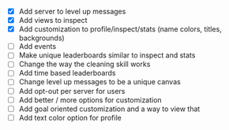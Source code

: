 - [x] Add server to level up messages
- [x] Add views to inspect
- [x] Add customization to profile/inspect/stats (name colors, titles, backgrounds)
- [ ] Add events
- [ ] Make unique leaderboards similar to inspect and stats
- [ ] Change the way the cleaning skill works
- [ ] Add time based leaderboards
- [ ] Change level up messages to be a unique canvas
- [ ] Add opt-out per server for users
- [ ] Add better / more options for customization
- [ ] Add goal oriented customization and a way to view that
- [ ] Add text color option for profile
